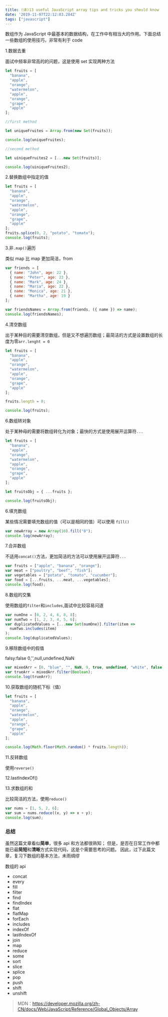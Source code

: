 ```yaml
---
title: (译)13 useful JavaScript array tips and tricks you should know
date: '2019-11-07T22:12:03.284Z'
tags: ["javascript"]
---
```




数组作为 JavaScript 中最基本的数据结构，在工作中有相当大的作用。下面总结一些数组的使用技巧，非常有利于 code

1.数据去重

面试中频率非常高的的问题，这是使用 set 实现两种方法

```js
let fruits = [
  "banana",
  "apple",
  "orange",
  "watermelon",
  "apple",
  "orange",
  "grape",
  "apple"
];

//first method

let uniqueFruites = Array.from(new Set(fruits));

console.log(uniqueFruites);

//second method

let uiniqueFruites2 = [...new Set(fruits)];

console.log(uiniqueFruites2);
```

2.替换数组中指定的值

```js
let fruits = [
  "banana",
  "apple",
  "orange",
  "watermelon",
  "apple",
  "orange",
  "grape",
  "apple"
];
fruits.splice(0, 2, "potato", "tomato");
console.log(fruits);
```

3.非`.map()`遍历

类似 map 比 map 更加简洁，from

```js
var friends = [
  { name: "John", age: 22 },
  { name: "Peter", age: 23 },
  { name: "Mark", age: 24 },
  { name: "Maria", age: 22 },
  { name: "Monica", age: 21 },
  { name: "Martha", age: 19 }
];

var friendsNames = Array.from(friends, ({ name }) => name);
console.log(friendsNames);
```

4.清空数组

出于某种目的需要清空数组，但是又不想遍历数组；最简洁的方式是设置数组的长度为零`arr.lenght = 0`

```js
let fruits = [
  "banana",
  "apple",
  "orange",
  "watermelon",
  "apple",
  "orange",
  "grape",
  "apple"
];

fruits.length = 0;

console.log(fruits);
```

6.数组转对象

处于某种母的需要将数组转化为对象；最快的方式是使用展开运算符`...`

```js
let fruits = [
  "banana",
  "apple",
  "orange",
  "watermelon",
  "apple",
  "orange",
  "grape",
  "apple"
];

let fruitsObj = { ...fruits };

console.log(fruitsObj);
```

6.填充数组

某些情况需要填充数组的值（可以是相同的值）可以使用 `fill()`

```js
var newArray = new Array(10).fill("8");
console.log(newArray);
```

7.合并数组

不适用`concat()`方法，更加简洁的方法可以使用展开运算符`...`

```js
var fruits = ["apple", "banana", "orange"];
var meat = ["poultry", "beef", "fish"];
var vegetables = ["potato", "tomato", "cucumber"];
var food = [...fruits, ...meat, ...vegetables];
console.log(food);
```

8.数组的交集

使用数组的`filter`和`includes`,面试中比较容易问道

```js
var numOne = [0, 2, 4, 6, 8, 8];
var numTwo = [1, 2, 3, 4, 5, 6];
var duplicatedValues = [...new Set(numOne)].filter(item =>
  numTwo.includes(item)
);
console.log(duplicatedValues);
```

9.移除数组中的假值

falsy:false 0,'',null,undefined,NaN

```js
var mixedArr = [0, "blue", "", NaN, 9, true, undefined, "white", false];
var trueArr = mixedArr.filter(Boolean);
console.log(trueArr);
```

10.获取数组的随机下标（值）

```js
let fruits = [
  "banana",
  "apple",
  "orange",
  "watermelon",
  "apple",
  "orange",
  "grape",
  "apple"
];

console.log(Math.floor(Math.random() * fruits.length));
```

11.反转数组

使用`reverse()`

12.lastIndexOf()

13.求数组的和

比较简洁的方法，使用`reduce()`

```js
var nums = [1, 5, 2, 6];
var sum = nums.reduce((x, y) => x + y);
console.log(sum);
```

### 总结

虽然这篇文章看似**简单**，很多 api 和方法都很熟知；
但是，是否在日常工作中都能已最**简短**和**清晰**方式实现代码，这是个需要思考的问题。
因此，过下此篇文章，复习下数组的基本方法，未雨绸缪

数组的 api

- concat
- every
- fill
- filter
- find
- findIndex
- flat
- flatMap
- forEach
- includes
- indexOf
- lastIndexOf
- join
- map
- reduce
- some
- sort
- slice
- splice
- pop
- push
- shift
- unshift

> MDN：https://developer.mozilla.org/zh-CN/docs/Web/JavaScript/Reference/Global_Objects/Array
